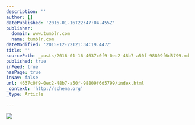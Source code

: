 ```yaml
---
description: ''
author: []
datePublished: '2016-01-16T22:47:04.455Z'
publisher:
  domain: www.tumblr.com
  name: tumblr.com
dateModified: '2015-12-22T21:34:19.447Z'
title: ''
sourcePath: _posts/2016-01-16-4637c0f9-0ec2-48b7-a50f-98809f6d5799.md
published: true
inFeed: true
hasPage: true
inNav: false
url: 4637c0f9-0ec2-48b7-a50f-98809f6d5799/index.html
_context: 'http://schema.org'
_type: Article

---
```

![](https://41.media.tumblr.com/25be79d480995319344393e49dbea1df/tumblr_ntzvzpmqx21r3awoxo8_400.jpg)